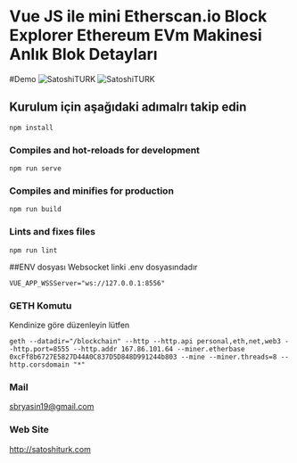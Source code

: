 # Vue JS ile mini Etherscan.io Block Explorer Ethereum EVm Makinesi Anlık Blok Detayları

#Demo
![SatoshiTURK](https://satoshiturk.com/etherscan.gif)
![SatoshiTURK](https://satoshiturk.com/etherscan1.gif) 
 
 
## Kurulum için aşağıdaki adımalrı takip edin
```
npm install
```

### Compiles and hot-reloads for development
```
npm run serve
```

### Compiles and minifies for production
```
npm run build
```

### Lints and fixes files
```
npm run lint
```

##ENV dosyası
Websocket linki .env dosyasındadır
```
VUE_APP_WSSServer="ws://127.0.0.1:8556"
```

### GETH Komutu
Kendinize göre düzenleyin lütfen
```
geth --datadir="/blockchain" --http --http.api personal,eth,net,web3 --http.port=8555 --http.addr 167.86.101.64 --miner.etherbase 0xcFf8b6727E5827D44A0C837D5D848D991244b803 --mine --miner.threads=8 --http.corsdomain "*"
```

### Mail
sbryasin19@gmail.com

### Web Site
http://satoshiturk.com

